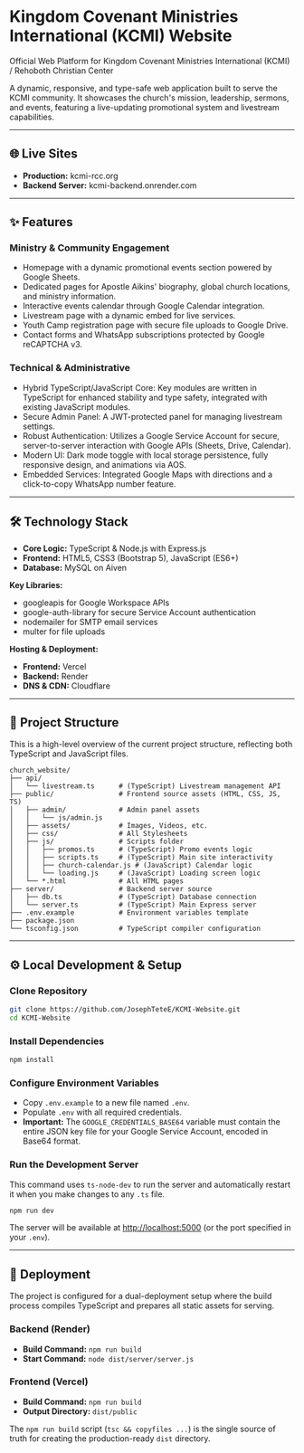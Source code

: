 # Kingdom Covenant Ministries International (KCMI) Website

Official Web Platform for Kingdom Covenant Ministries International (KCMI) / Rehoboth Christian Center

A dynamic, responsive, and type-safe web application built to serve the KCMI community. It showcases the church's mission, leadership, sermons, and events, featuring a live-updating promotional system and livestream capabilities.

---

## 🌐 Live Sites

- **Production:** kcmi-rcc.org
- **Backend Server:** kcmi-backend.onrender.com

---

## ✨ Features

### Ministry & Community Engagement

- Homepage with a dynamic promotional events section powered by Google Sheets.
- Dedicated pages for Apostle Aikins' biography, global church locations, and ministry information.
- Interactive events calendar through Google Calendar integration.
- Livestream page with a dynamic embed for live services.
- Youth Camp registration page with secure file uploads to Google Drive.
- Contact forms and WhatsApp subscriptions protected by Google reCAPTCHA v3.

### Technical & Administrative

- Hybrid TypeScript/JavaScript Core: Key modules are written in TypeScript for enhanced stability and type safety, integrated with existing JavaScript modules.
- Secure Admin Panel: A JWT-protected panel for managing livestream settings.
- Robust Authentication: Utilizes a Google Service Account for secure, server-to-server interaction with Google APIs (Sheets, Drive, Calendar).
- Modern UI: Dark mode toggle with local storage persistence, fully responsive design, and animations via AOS.
- Embedded Services: Integrated Google Maps with directions and a click-to-copy WhatsApp number feature.

---

## 🛠 Technology Stack

- **Core Logic:** TypeScript & Node.js with Express.js
- **Frontend:** HTML5, CSS3 (Bootstrap 5), JavaScript (ES6+)
- **Database:** MySQL on Aiven

**Key Libraries:**

- googleapis for Google Workspace APIs
- google-auth-library for secure Service Account authentication
- nodemailer for SMTP email services
- multer for file uploads

**Hosting & Deployment:**

- **Frontend:** Vercel
- **Backend:** Render
- **DNS & CDN:** Cloudflare

---

## 📂 Project Structure

This is a high-level overview of the current project structure, reflecting both TypeScript and JavaScript files.

```
church_website/
├── api/
│   └── livestream.ts      # (TypeScript) Livestream management API
├── public/                # Frontend source assets (HTML, CSS, JS, TS)
│   ├── admin/             # Admin panel assets
│   │   └── js/admin.js
│   ├── assets/            # Images, Videos, etc.
│   ├── css/               # All Stylesheets
│   ├── js/                # Scripts folder
│   │   ├── promos.ts      # (TypeScript) Promo events logic
│   │   ├── scripts.ts     # (TypeScript) Main site interactivity
│   │   ├── church-calendar.js # (JavaScript) Calendar logic
│   │   └── loading.js     # (JavaScript) Loading screen logic
│   └── *.html             # All HTML pages
├── server/                # Backend server source
│   ├── db.ts              # (TypeScript) Database connection
│   └── server.ts          # (TypeScript) Main Express server
├── .env.example           # Environment variables template
├── package.json
└── tsconfig.json          # TypeScript compiler configuration
```

---

## ⚙️ Local Development & Setup

### Clone Repository

```bash
git clone https://github.com/JosephTeteE/KCMI-Website.git
cd KCMI-Website
```

### Install Dependencies

```bash
npm install
```

### Configure Environment Variables

- Copy `.env.example` to a new file named `.env`.
- Populate `.env` with all required credentials.
- **Important:** The `GOOGLE_CREDENTIALS_BASE64` variable must contain the entire JSON key file for your Google Service Account, encoded in Base64 format.

### Run the Development Server

This command uses `ts-node-dev` to run the server and automatically restart it when you make changes to any `.ts` file.

```bash
npm run dev
```

The server will be available at [http://localhost:5000](http://localhost:5000) (or the port specified in your `.env`).

---

## 🚀 Deployment

The project is configured for a dual-deployment setup where the build process compiles TypeScript and prepares all static assets for serving.

### Backend (Render)

- **Build Command:** `npm run build`
- **Start Command:** `node dist/server/server.js`

### Frontend (Vercel)

- **Build Command:** `npm run build`
- **Output Directory:** `dist/public`

The `npm run build` script (`tsc && copyfiles ...`) is the single source of truth for creating the production-ready `dist` directory.
